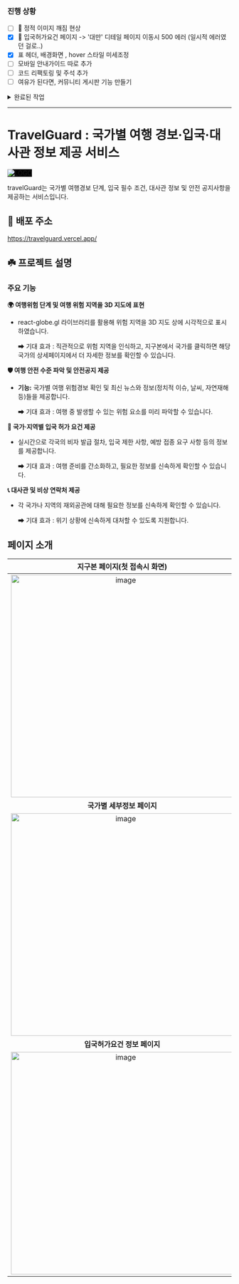 ### 진행 상황

- [ ] 👾 정적 이미지 깨짐 현상
- [x] 👾 입국허가요건 페이지 -> '대만' 디테일 페이지 이동시 500 에러 (일시적 에러였던 걸로..)
- [x] 표 헤더, 배경화면 , hover 스타일 미세조정
- [ ] 모바일 안내가이드 따로 추가
- [ ] 코드 리팩토링 및 주석 추가
- [ ] 여유가 된다면, 커뮤니티 게시판 기능 만들기

<details>
  <summary>완료된 작업</summary>

상단일수록 최신순으로 완료된 작업

- [x] 배너페이지(지구본페이지) 새로고침 및 다시 접속 시 초기카메라설정 풀리는 issue : 대한민국으로 설정해둔 초기위치가 풀림
- [x] 국가별 디페일 페이지에서 '대만' 국기 이미지 추가 : api에서 '대만' 국가만 국기 이미지가 제대로 넘어오지 않음
- [x] 반응형 디자인 적용
- [x] 안전경보지도 및 안전공지 modal 구현
- [x] 검색 기능 미세한 버벅거림 현상 -> 코드리팩토링, useMemo() 이용하기
- [x] react query 이용하여 캐싱된 데이터 이용하도록 리팩토링
- [x] api data fetch 전용 hook 작성
- [x] 국가별 디테일 페이지에서 안전경보지도, 안전공지 및 대사관 정보 fetch
- [x] 입국허가요건 및 대사관정보 페이지 국가이름으로 검색 구현
- [x] 메인페이지 국가 및 대륙별 검색기능 구현
- [x] 지구본 및 메인페이지에서 국가별 디테일 페이지로 이동
- [x] 배너페이지(지구본페이지) 지구본에 국가별 데이터 fetching

</details>

---

# TravelGuard : 국가별 여행 경보·입국·대사관 정보 제공 서비스

  <img src="https://github.com/user-attachments/assets/c2522350-3e16-41d4-a9de-f44faf7dda92" alt="LOGO" style="background-color: #000000" />

travelGuard는 국가별 여행경보 단계, 입국 필수 조건, 대사관 정보 및 안전 공지사항을 제공하는 서비스입니다.

## 🔗 배포 주소

https://travelguard.vercel.app/

## ☘️ 프로젝트 설명

### **주요 기능**

**🌍 여행위험 단계 및 여행 위험 지역을 3D 지도에 표현**

- react-globe.gl 라이브러리를 활용해 위험 지역을 3D 지도 상에 시각적으로 표시하였습니다.

  ➡ 기대 효과 : 직관적으로 위험 지역을 인식하고, 지구본에서 국가를 클릭하면 해당 국가의 상세페이지에서 더 자세한 정보를 확인할 수 있습니다.

**🛡️ 여행 안전 수준 파악 및 안전공지 제공**

- **기능:** 국가별 여행 위험경보 확인 및 최신 뉴스와 정보(정치적 이슈, 날씨, 자연재해 등)들을 제공합니다.

  ➡ 기대 효과 : 여행 중 발생할 수 있는 위험 요소를 미리 파악할 수 있습니다.

**📜 국가·지역별 입국 허가 요건 제공**

- 실시간으로 각국의 비자 발급 절차, 입국 제한 사항, 예방 접종 요구 사항 등의 정보를 제공합니다.

  ➡ 기대 효과 : 여행 준비를 간소화하고, 필요한 정보를 신속하게 확인할 수 있습니다.

**📞 대사관 및 비상 연락처 제공**

- 각 국가나 지역의 재외공관에 대해 필요한 정보를 신속하게 확인할 수 있습니다.

  ➡ 기대 효과 : 위기 상황에 신속하게 대처할 수 있도록 지원합니다.

## 페이지 소개

|                                           **지구본 페이지(첫 접속시 화면)**                                           |                                              **국가/지역별 정보 페이지**                                              |
| :-------------------------------------------------------------------------------------------------------------------: | :-------------------------------------------------------------------------------------------------------------------: |
| <img src="https://github.com/user-attachments/assets/9f0ffb54-0259-4107-baf7-f2c2b03597e9" alt="image" width="500" /> | <img src="https://github.com/user-attachments/assets/66872202-97f6-4deb-a5c6-f98d21e7dd7c" alt="image" width="500" /> |
|                                              **국가별 세부정보 페이지**                                               |                                                                                                                       |
| <img src="https://github.com/user-attachments/assets/281466f4-82a5-42a4-8df1-eec774aa8e09" alt="image" width="500" /> |                                                                                                                       |
|                                             **입국허가요건 정보 페이지**                                              |                                                **대사관 정보 페이지**                                                 |
| <img src="https://github.com/user-attachments/assets/0145840d-ded7-47ca-abfb-ae6358835ee4" alt="image" width="500" /> | <img src="https://github.com/user-attachments/assets/5467f7e3-4ab5-41b8-9346-4ac87efeee5e" alt="image" width="500" /> |
